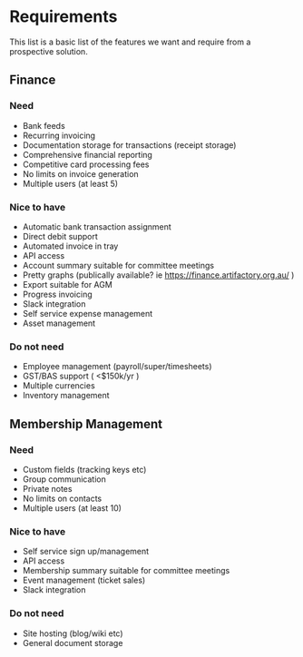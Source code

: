 # Requirements

This list is a basic list of the features we want and require from a prospective solution.

## Finance

### Need

* Bank feeds
* Recurring invoicing
* Documentation storage for transactions (receipt storage)
* Comprehensive financial reporting
* Competitive card processing fees
* No limits on invoice generation
* Multiple users (at least 5)

### Nice to have

* Automatic bank transaction assignment
* Direct debit support
* Automated invoice in tray
* API access
* Account summary suitable for committee meetings
* Pretty graphs (publically available? ie https://finance.artifactory.org.au/ )
* Export suitable for AGM
* Progress invoicing
* Slack integration 
* Self service expense management
* Asset management

### Do not need

* Employee management (payroll/super/timesheets)
* GST/BAS support ( <$150k/yr )
* Multiple currencies
* Inventory management

## Membership Management

### Need

* Custom fields (tracking keys etc)
* Group communication
* Private notes
* No limits on contacts
* Multiple users (at least 10)

### Nice to have

* Self service sign up/management
* API access
* Membership summary suitable for committee meetings
* Event management (ticket sales)
* Slack integration 

### Do not need

* Site hosting (blog/wiki etc)
* General document storage
